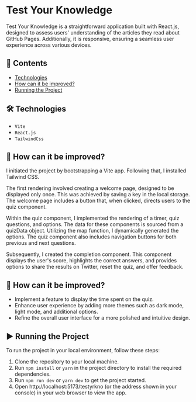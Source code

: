# Test Your Knowledge

Test Your Knowledge is a straightforward application built with React.js, designed to assess users' understanding of the articles they read about GitHub Pages. Additionally, it is responsive, ensuring a seamless user experience across various devices.

## 🧵 Contents

-   [Technologies](#Technologies)
-   [How can it be improved?](#How-can-it-be-improved?)
-   [Running the Project](#Running-the-Project)

## 🛠️ Technologies

-   `Vite`
-   `React.js`
-   `TailwindCss`

## 🚀 How can it be improved?

I initiated the project by bootstrapping a Vite app. Following that, I installed Tailwind CSS.

The first rendering involved creating a welcome page, designed to be displayed only once. This was achieved by saving a key in the local storage. The welcome page includes a button that, when clicked, directs users to the quiz component.

Within the quiz component, I implemented the rendering of a timer, quiz questions, and options. The data for these components is sourced from a quizData object. Utilizing the map function, I dynamically generated the options. The quiz component also includes navigation buttons for both previous and next questions.

Subsequently, I created the completion component. This component displays the user's score, highlights the correct answers, and provides options to share the results on Twitter, reset the quiz, and offer feedback.

## 🌱 How can it be improved?

-   Implement a feature to display the time spent on the quiz.
-   Enhance user experience by adding more themes such as dark mode, light mode, and additional options.
-   Refine the overall user interface for a more polished and intuitive design.

## ▶️ Running the Project

To run the project in your local environment, follow these steps:

1. Clone the repository to your local machine.
2. Run `npm install` or `yarn` in the project directory to install the required dependencies.
3. Run `npm run dev` or `yarn dev` to get the project started.
4. Open http://localhost:5173/testyrkno (or the address shown in your console) in your web browser to view the app.
